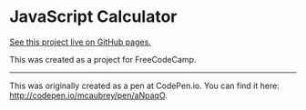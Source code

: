 # JavaScript Calculator

[See this project live on GitHub pages.](https://mca62511.github.io/JavaScript-Calculator)

This was created as a project for FreeCodeCamp. 

--------

This was originally created as a pen at CodePen.io. You can find it here: http://codepen.io/mcaubrey/pen/aNpaqO.

 
